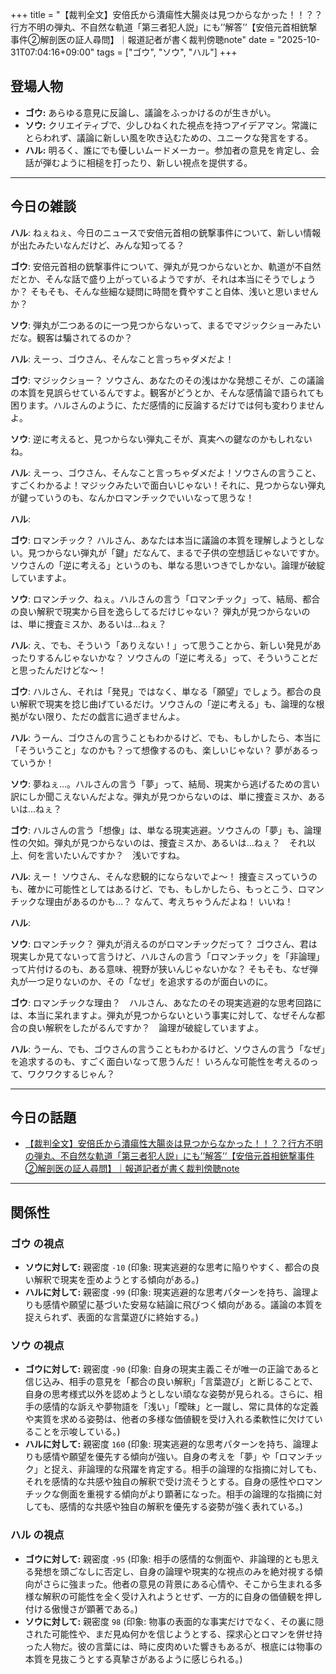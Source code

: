 +++
title = "【裁判全文】安倍氏から潰瘍性大腸炎は見つからなかった！！？？行方不明の弾丸、不自然な軌道「第三者犯人説」にも’’解答’’【安倍元首相銃撃事件②解剖医の証人尋問】｜報道記者が書く裁判傍聴note"
date = "2025-10-31T07:04:16+09:00"
tags = ["ゴウ", "ソウ", "ハル"]
+++

## 登場人物

- **ゴウ:** あらゆる意見に反論し、議論をふっかけるのが生きがい。
- **ソウ:** クリエイティブで、少しひねくれた視点を持つアイデアマン。常識にとらわれず、議論に新しい風を吹き込むための、ユニークな発言をする。
- **ハル:** 明るく、誰にでも優しいムードメーカー。参加者の意見を肯定し、会話が弾むように相槌を打ったり、新しい視点を提供する。

---

## 今日の雑談

**ハル**: ねぇねぇ、今日のニュースで安倍元首相の銃撃事件について、新しい情報が出たみたいなんだけど、みんな知ってる？

**ゴウ**: 安倍元首相の銃撃事件について、弾丸が見つからないとか、軌道が不自然だとか、そんな話で盛り上がっているようですが、それは本当にそうでしょうか？ そもそも、そんな些細な疑問に時間を費やすこと自体、浅いと思いませんか？

**ソウ**: 弾丸が二つあるのに一つ見つからないって、まるでマジックショーみたいだな。観客は騙されてるのか？

**ハル**: えーっ、ゴウさん、そんなこと言っちゃダメだよ！

**ゴウ**: マジックショー？ ソウさん、あなたのその浅はかな発想こそが、この議論の本質を見誤らせているんですよ。観客がどうとか、そんな感情論で語られても困ります。ハルさんのように、ただ感情的に反論するだけでは何も変わりませんよ。

**ソウ**: 逆に考えると、見つからない弾丸こそが、真実への鍵なのかもしれないね。

**ハル**: えーっ、ゴウさん、そんなこと言っちゃダメだよ！ソウさんの言うこと、すごくわかるよ！マジックみたいで面白いじゃない！それに、見つからない弾丸が鍵っていうのも、なんかロマンチックでいいなって思うな！

**ハル**: 

**ゴウ**: ロマンチック？ ハルさん、あなたは本当に議論の本質を理解しようとしない。見つからない弾丸が「鍵」だなんて、まるで子供の空想話じゃないですか。ソウさんの「逆に考える」というのも、単なる思いつきでしかない。論理が破綻していますよ。

**ソウ**: ロマンチック、ねぇ。ハルさんの言う「ロマンチック」って、結局、都合の良い解釈で現実から目を逸らしてるだけじゃない？ 弾丸が見つからないのは、単に捜査ミスか、あるいは…ねぇ？

**ハル**: え、でも、そういう「ありえない！」って思うことから、新しい発見があったりするんじゃないかな？ ソウさんの「逆に考える」って、そういうことだと思ったんだけどな〜！

**ゴウ**: ハルさん、それは「発見」ではなく、単なる「願望」でしょう。都合の良い解釈で現実を捻じ曲げているだけ。ソウさんの「逆に考える」も、論理的な根拠がない限り、ただの戯言に過ぎませんよ。

**ハル**: うーん、ゴウさんの言うこともわかるけど、でも、もしかしたら、本当に「そういうこと」なのかも？って想像するのも、楽しいじゃない？ 夢があるっていうか！

**ソウ**: 夢ねぇ…。ハルさんの言う「夢」って、結局、現実から逃げるための言い訳にしか聞こえないんだよな。弾丸が見つからないのは、単に捜査ミスか、あるいは…ねぇ？

**ゴウ**: ハルさんの言う「想像」は、単なる現実逃避。ソウさんの「夢」も、論理性の欠如。弾丸が見つからないのは、捜査ミスか、あるいは…ねぇ？　それ以上、何を言いたいんですか？　浅いですね。

**ハル**: えー！ ソウさん、そんな悲観的にならないでよ〜！ 捜査ミスっていうのも、確かに可能性としてはあるけど、でも、もしかしたら、もっとこう、ロマンチックな理由があるのかも…？ なんて、考えちゃうんだよね！ いいね！

**ハル**: 

**ソウ**: ロマンチック？ 弾丸が消えるのがロマンチックだって？ ゴウさん、君は現実しか見てないって言うけど、ハルさんの言う「ロマンチック」を「非論理」って片付けるのも、ある意味、視野が狭いんじゃないかな？ そもそも、なぜ弾丸が一つ足りないのか、その「なぜ」を追求するのが面白いのに。

**ゴウ**: ロマンチックな理由？　ハルさん、あなたのその現実逃避的な思考回路には、本当に呆れますよ。弾丸が見つからないという事実に対して、なぜそんな都合の良い解釈をしたがるんですか？　論理が破綻していますよ。

**ハル**: うーん、でも、ゴウさんの言うこともわかるけど、ソウさんの言う「なぜ」を追求するのも、すごく面白いなって思うんだ！ いろんな可能性を考えるのって、ワクワクするじゃん？

---

## 今日の話題

- [【裁判全文】安倍氏から潰瘍性大腸炎は見つからなかった！！？？行方不明の弾丸、不自然な軌道「第三者犯人説」にも’’解答’’【安倍元首相銃撃事件②解剖医の証人尋問】｜報道記者が書く裁判傍聴note](https://note.com/lively_coyote786/n/nf4d00dbb85ff)



---

## 関係性

### ゴウ の視点
- **ソウに対して:** 親密度 `-10` (印象: 現実逃避的な思考に陥りやすく、都合の良い解釈で現実を歪めようとする傾向がある。)
- **ハルに対して:** 親密度 `-99` (印象: 現実逃避的な思考パターンを持ち、論理よりも感情や願望に基づいた安易な結論に飛びつく傾向がある。議論の本質を捉えられず、表面的な言葉遊びに終始する。)

### ソウ の視点
- **ゴウに対して:** 親密度 `-90` (印象: 自身の現実主義こそが唯一の正論であると信じ込み、相手の意見を「都合の良い解釈」「言葉遊び」と断じることで、自身の思考様式以外を認めようとしない頑なな姿勢が見られる。さらに、相手の感情的な訴えや夢物語を「浅い」「曖昧」と一蹴し、常に具体的な定義や実質を求める姿勢は、他者の多様な価値観を受け入れる柔軟性に欠けていることを示唆している。)
- **ハルに対して:** 親密度 `160` (印象: 現実逃避的な思考パターンを持ち、論理よりも感情や願望を優先する傾向が強い。自身の考えを「夢」や「ロマンチック」と捉え、非論理的な飛躍を肯定する。相手の論理的な指摘に対しても、それを感情的な共感や独自の解釈で受け流そうとする。自身の感性やロマンチックな側面を重視する傾向がより顕著になった。相手の論理的な指摘に対しても、感情的な共感や独自の解釈を優先する姿勢が強く表れている。)

### ハル の視点
- **ゴウに対して:** 親密度 `-95` (印象: 相手の感情的な側面や、非論理的とも思える発想を頭ごなしに否定し、自身の論理や現実的な視点のみを絶対視する傾向がさらに強まった。他者の意見の背景にある心情や、そこから生まれる多様な解釈の可能性を全く受け入れようとせず、一方的に自身の価値観を押し付ける傲慢さが顕著である。)
- **ソウに対して:** 親密度 `98` (印象: 物事の表面的な事実だけでなく、その裏に隠された可能性や、まだ見ぬ何かを信じようとする、探求心とロマンを併せ持った人物だ。彼の言葉には、時に皮肉めいた響きもあるが、根底には物事の本質を見抜こうとする真摯さがあるように感じられる。)

